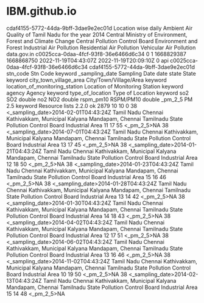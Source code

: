 # IBM.github.io
<?xml version="1.0"?>
  <result>
    <index_name>cdaf4155-5772-44da-9bff-3dae9e2ec01d</index_name>
    <title>Location wise daily Ambient Air Quality of Tamil Nadu for the year 2014</title>
    <desc>Location wise daily Ambient Air Quality of Tamil Nadu for the year 2014</desc>
    <org_type>Central</org_type>
    <org>
      <item>Ministry of Environment, Forest and Climate Change</item>
      <item>Central Pollution Control Board</item>
    </org>
    <sector>
      <item>Environment and Forest</item>
      <item>Industrial Air Pollution</item>
      <item>Residential Air Pollution</item>
      <item>Vehicular Air Pollution</item>
    </sector>
    <source>data.gov.in</source>
    <catalog_uuid>c0025cca-0daa-4fcf-93f8-36e6466d6c34</catalog_uuid>
    <visualizable>0</visualizable>
    <active>1</active>
    <created>1668829387</created>
    <updated>1668868750</updated>
    <created_date>2022-11-19T04:43:07Z</created_date>
    <updated_date>2022-11-19T20:09:10Z</updated_date>
    <external_ws>0</external_ws>
    <external_ws_url/>
    <target_bucket>
      <index>api</index>
      <type>c0025cca-0daa-4fcf-93f8-36e6466d6c34</type>
      <field>cdaf4155-5772-44da-9bff-3dae9e2ec01d</field>
    </target_bucket>
    <field>
      <item>
        <id>stn_code</id>
        <name>Stn Code</name>
        <type>keyword</type>
      </item>
      <item>
        <id>_sampling_date</id>
        <name>Sampling Date</name>
        <type>date</type>
      </item>
      <item>
        <id>state</id>
        <name>State</name>
        <type>keyword</type>
      </item>
      <item>
        <id>city_town_village_area</id>
        <name>City/Town/Village/Area</name>
        <type>keyword</type>
      </item>
      <item>
        <id>location_of_monitoring_station</id>
        <name>Location of Monitoring Station</name>
        <type>keyword</type>
      </item>
      <item>
        <id>agency</id>
        <name>Agency</name>
        <type>keyword</type>
      </item>
      <item>
        <id>type_of_location</id>
        <name>Type of Location</name>
        <type>keyword</type>
      </item>
      <item>
        <id>so2</id>
        <name>SO2</name>
        <type>double</type>
      </item>
      <item>
        <id>no2</id>
        <name>NO2</name>
        <type>double</type>
      </item>
      <item>
        <id>rspm_pm10</id>
        <name>RSPM/PM10</name>
        <type>double</type>
      </item>
      <item>
        <id>_pm_2_5</id>
        <name>PM 2.5</name>
        <type>keyword</type>
      </item>
    </field>
    <message>Resource lists</message>
    <version>2.2.0</version>
    <status>ok</status>
    <total>2879</total>
    <count>10</count>
    <limit>10</limit>
    <offset>0</offset>
    <records>
      <item>
        <stn_code>38</stn_code>
        <_sampling_date>2014-02-01T04:43:24Z</_sampling_date>
        <state>Tamil Nadu</state>
        <city_town_village_area>Chennai</city_town_village_area>
        <location_of_monitoring_station>Kathivakkam, Municipal Kalyana Mandapam, Chennai</location_of_monitoring_station>
        <agency>Tamilnadu State Pollution Control Board</agency>
        <type_of_location>Industrial Area</type_of_location>
        <so2>11</so2>
        <no2>17</no2>
        <rspm_pm10>55</rspm_pm10>
        <_pm_2_5>NA</_pm_2_5>
      </item>
      <item>
        <stn_code>38</stn_code>
        <_sampling_date>2014-07-01T04:43:24Z</_sampling_date>
        <state>Tamil Nadu</state>
        <city_town_village_area>Chennai</city_town_village_area>
        <location_of_monitoring_station>Kathivakkam, Municipal Kalyana Mandapam, Chennai</location_of_monitoring_station>
        <agency>Tamilnadu State Pollution Control Board</agency>
        <type_of_location>Industrial Area</type_of_location>
        <so2>13</so2>
        <no2>17</no2>
        <rspm_pm10>45</rspm_pm10>
        <_pm_2_5>NA</_pm_2_5>
      </item>
      <item>
        <stn_code>38</stn_code>
        <_sampling_date>2014-01-21T04:43:24Z</_sampling_date>
        <state>Tamil Nadu</state>
        <city_town_village_area>Chennai</city_town_village_area>
        <location_of_monitoring_station>Kathivakkam, Municipal Kalyana Mandapam, Chennai</location_of_monitoring_station>
        <agency>Tamilnadu State Pollution Control Board</agency>
        <type_of_location>Industrial Area</type_of_location>
        <so2>12</so2>
        <no2>18</no2>
        <rspm_pm10>50</rspm_pm10>
        <_pm_2_5>NA</_pm_2_5>
      </item>
      <item>
        <stn_code>38</stn_code>
        <_sampling_date>2014-01-23T04:43:24Z</_sampling_date>
        <state>Tamil Nadu</state>
        <city_town_village_area>Chennai</city_town_village_area>
        <location_of_monitoring_station>Kathivakkam, Municipal Kalyana Mandapam, Chennai</location_of_monitoring_station>
        <agency>Tamilnadu State Pollution Control Board</agency>
        <type_of_location>Industrial Area</type_of_location>
        <so2>15</so2>
        <no2>16</no2>
        <rspm_pm10>46</rspm_pm10>
        <_pm_2_5>NA</_pm_2_5>
      </item>
      <item>
        <stn_code>38</stn_code>
        <_sampling_date>2014-01-28T04:43:24Z</_sampling_date>
        <state>Tamil Nadu</state>
        <city_town_village_area>Chennai</city_town_village_area>
        <location_of_monitoring_station>Kathivakkam, Municipal Kalyana Mandapam, Chennai</location_of_monitoring_station>
        <agency>Tamilnadu State Pollution Control Board</agency>
        <type_of_location>Industrial Area</type_of_location>
        <so2>13</so2>
        <no2>14</no2>
        <rspm_pm10>42</rspm_pm10>
        <_pm_2_5>NA</_pm_2_5>
      </item>
      <item>
        <stn_code>38</stn_code>
        <_sampling_date>2014-01-30T04:43:24Z</_sampling_date>
        <state>Tamil Nadu</state>
        <city_town_village_area>Chennai</city_town_village_area>
        <location_of_monitoring_station>Kathivakkam, Municipal Kalyana Mandapam, Chennai</location_of_monitoring_station>
        <agency>Tamilnadu State Pollution Control Board</agency>
        <type_of_location>Industrial Area</type_of_location>
        <so2>14</so2>
        <no2>18</no2>
        <rspm_pm10>43</rspm_pm10>
        <_pm_2_5>NA</_pm_2_5>
      </item>
      <item>
        <stn_code>38</stn_code>
        <_sampling_date>2014-04-02T04:43:24Z</_sampling_date>
        <state>Tamil Nadu</state>
        <city_town_village_area>Chennai</city_town_village_area>
        <location_of_monitoring_station>Kathivakkam, Municipal Kalyana Mandapam, Chennai</location_of_monitoring_station>
        <agency>Tamilnadu State Pollution Control Board</agency>
        <type_of_location>Industrial Area</type_of_location>
        <so2>12</so2>
        <no2>17</no2>
        <rspm_pm10>51</rspm_pm10>
        <_pm_2_5>NA</_pm_2_5>
      </item>
      <item>
        <stn_code>38</stn_code>
        <_sampling_date>2014-06-02T04:43:24Z</_sampling_date>
        <state>Tamil Nadu</state>
        <city_town_village_area>Chennai</city_town_village_area>
        <location_of_monitoring_station>Kathivakkam, Municipal Kalyana Mandapam, Chennai</location_of_monitoring_station>
        <agency>Tamilnadu State Pollution Control Board</agency>
        <type_of_location>Industrial Area</type_of_location>
        <so2>13</so2>
        <no2>16</no2>
        <rspm_pm10>46</rspm_pm10>
        <_pm_2_5>NA</_pm_2_5>
      </item>
      <item>
        <stn_code>38</stn_code>
        <_sampling_date>2014-11-02T04:43:24Z</_sampling_date>
        <state>Tamil Nadu</state>
        <city_town_village_area>Chennai</city_town_village_area>
        <location_of_monitoring_station>Kathivakkam, Municipal Kalyana Mandapam, Chennai</location_of_monitoring_station>
        <agency>Tamilnadu State Pollution Control Board</agency>
        <type_of_location>Industrial Area</type_of_location>
        <so2>10</so2>
        <no2>19</no2>
        <rspm_pm10>50</rspm_pm10>
        <_pm_2_5>NA</_pm_2_5>
      </item>
      <item>
        <stn_code>38</stn_code>
        <_sampling_date>2014-02-13T04:43:24Z</_sampling_date>
        <state>Tamil Nadu</state>
        <city_town_village_area>Chennai</city_town_village_area>
        <location_of_monitoring_station>Kathivakkam, Municipal Kalyana Mandapam, Chennai</location_of_monitoring_station>
        <agency>Tamilnadu State Pollution Control Board</agency>
        <type_of_location>Industrial Area</type_of_location>
        <so2>15</so2>
        <no2>14</no2>
        <rspm_pm10>48</rspm_pm10>
        <_pm_2_5>NA</_pm_2_5>
      </item>
    </records>
  </result>
